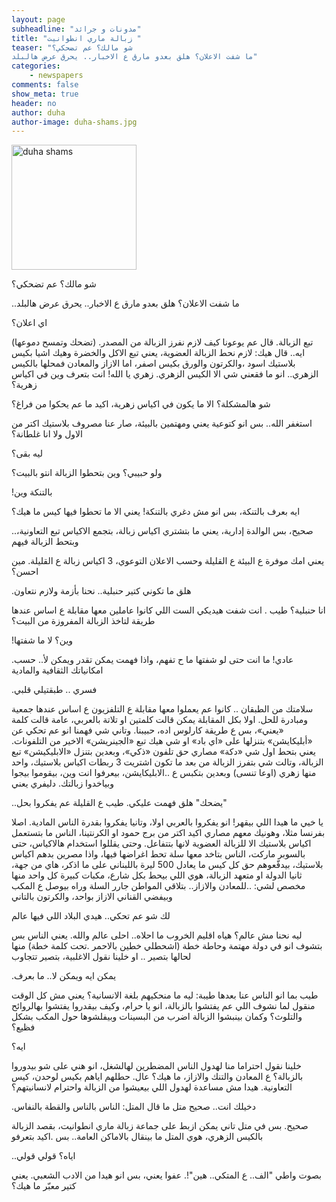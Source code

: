 ```yaml
---
layout: page
subheadline: "مدونات و جرائد"
title: "زبالة ماري انطوانيت "
teaser: "شو مالك؟ عم تضحكي؟
ما شفت الاعلان؟ هلق بعدو مارق ع الاخبار.. يحرق عرض هالبلد"
categories:
    - newspapers
comments: false
show_meta: true
header: no
author: duha
author-image: duha-shams.jpg
---
```

<img src="{{ site.url }}/images/duha-shams.jpg" alt="duha shams" style="width: 200px;"/>

شو مالك؟ عم تضحكي؟

..ما شفت الاعلان؟ هلق بعدو مارق ع الاخبار.. يحرق عرض هالبلد

اي اعلان؟

(تضحك وتمسح دموعها) تبع الزبالة. قال عم يوعونا كيف لازم نفرز الزبالة من المصدر. ايه.. قال هيك: لازم نحط الزبالة العضوية، يعني تبع الاكل والخضرة وهيك اشيا بكيس بلاستيك اسود ،والكرتون والورق بكيس اصفر، اما الازاز والمعادن فمحلها بالكيس الزهري.. انو ما فقعني شي الا الكيس الزهري. زهري يا الله! انت بتعرف وين في اكياس زهرية؟

 شو هالمشكلة؟ الا ما يكون في اكياس زهرية، اكيد ما عم يحكوا من فراغ؟

 استغفر الله.. بس انو كتوعية يعني ومهتمين بالبيئة، صار عنا مصروف بلاستيك اكتر من الاول ولا انا غلطانة؟

 ليه بقى؟

 ولو حبيبي؟ وين بتحطوا الزبالة انتو بالبيت؟

 !بالتنكة وين

  ايه بعرف بالتنكة، بس انو مش دغري بالتنكة! يعني الا ما تحطوا فيها كيس ما هيك؟

  ..صحيح، بس الوالدة إدارية، يعني ما بتشتري اكياس زبالة، بتجمع الاكياس تبع التعاونية، وبتحط الزبالة فيهم

  يعني امك موفرة ع البيئة ع القليلة وحسب الاعلان التوعوي، 3 اكياس زبالة ع القليلة. مين احسن؟

  .هلق ما تكوني كتير حنبلية.. نحنا بأزمة ولازم نتعاون

   انا حنبلية؟ طيب . انت شفت هيديكي الست اللي كانوا عاملين معها مقابلة ع اساس عندها طريقة لتاخذ الزبالة المفروزة من البيت؟

   !وين؟ لا ما شفتها

   .عادي! ما انت حتى لو شفتها ما ح تفهم، واذا فهمت يمكن تقدر ويمكن لأ.. حسب امكانياتك الثقافية والمادية

   .فسري .. طبقتيلي قلبي

   سلامتك من الطبقان .. كانوا عم يعملوا معها مقابلة ع التلفزيون ع اساس عندها جمعية ومبادرة للحل. اولا بكل المقابلة يمكن قالت كلمتين او تلاتة بالعربي، عامة قالت كلمة «يعني»، بس ع طريقة كارلوس اده، حبيبنا. وتاني شي فهمنا انو عم تحكي عن «أبليكايشن» بتنزلها على «اي باد» او شي هيك تبع «الجينريشن» الاخير من التلفونات. يعني بتحط اول شي «دكة» مصاري حق تلفون «ذكي»، وبعدين بتنزل «الابليكيشن» تبع الزبالة، وتالت شي بتفرز الزبالة من بعد ما تكون اشتريت 3 ربطات اكياس بلاستيك، واحد منها زهري (اوعا تنسى) وبعدين بتكبس ع ..الابليكايشن، بيعرفوا انت وين، بيقوموا بيجوا وبياخدوا زبالتك. دليفري يعني

..يضحك" هلق فهمت عليكي. طيب ع القليلة عم يفكروا بحل"

   يا خيي ما هيدا اللي بيقهر! انو يفكروا بالعربي اولا، وتانيا يفكروا بقدرة الناس المادية. اصلا بفرنسا مثلا، وهونيك معهم مصاري اكيد اكتر من برج حمود او الكرنتينا، الناس ما بتستعمل اكياس بلاستيك الا للزبالة العضوية لانها بتتفاعل. وحتى يقللوا استخدام هالاكياس، حتى بالسوبر ماركت، الناس بتاخد معها سلة تحط اغراضها فيها، واذا مصرين بدهم اكياس بلاستيك، بيدفّعوهم حق كل كيس ما يعادل 500 ليرة باللبناني على ما اذكر، هاي من جهة، ثانيا الدولة او متعهد الزبالة، هوي اللي بيحط بكل شارع، مكبات كبيرة كل واحد منها مخصص لشي: ..للمعادن والازاز.. بتلاقي المواطن جارر السلة وراه بيوصل ع المكب وبيفضي القناني الازاز بواحد، والكرتون بالتاني

لك شو عم تحكي.. هيدي البلاد اللي فيها عالم

ليه نحنا مش عالم؟ هياه اقليم الخروب ما احلاه.. احلى عالم والله. يعني الناس بس بتشوف انو في دولة مهتمة وحاطة خطة (اشحطلي خطين بالاحمر .تحت كلمة خطة) منها لحالها بتصير .. او خلينا نقول الاغلبية، بتصير تتجاوب

.يمكن ايه ويمكن لا.. ما بعرف

طيب بما انو الناس عنا بعدها طيبة: ليه ما منحكيهم بلغة الانسانية؟ يعني مش كل الوقت منقول لما نشوف اللي عم يفتشوا بالزبالة، انو يا حرام، وكيف بيقدروا يفتشوا بهالروائح والتلوث؟ وكمان بينبشوا الزبالة اضرب من البسينات وبيفلشوها حول المكب بشكل فظيع؟

ايه؟

خلينا نقول احتراما منا لهدول الناس المضطرين لهالشغل، انو هني على شو بيدوروا بالزبالة؟ ع المعادن والتنك والازاز، ما هيك؟ عال. حطلهم اياهم بكيس لوحدن، كيس التعاونية. هيدا مش مساعدة لهدول اللي بيعيشوا من الزبالة واحترام لانسانيتهم؟

.دخيلك انت.. صحيح متل ما قال المتل: الناس بالناس والقطة بالنفاس

صحيح. بس في متل تاني يمكن ازبط على جماعة زبالة ماري انطوانيت، بقصد الزبالة بالكيس الزهري، هوي المتل ما بينقال بالاماكن العامة.. بس .اكيد بتعرفو

..اياه؟ قولي قولي

بصوت واطي "الف.. ع المتكي.. هين"!. عفوا يعني، بس انو هيدا من الادب الشعبي. يعني كتير معبّر ما هيك؟
